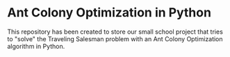 # Ant Colony Optimization in Python

This repository has been created to store our small school project that tries to "solve" the Traveling Salesman problem with an Ant Colony Optimization algorithm in Python. 
